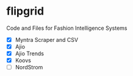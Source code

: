 # flipgrid

Code and Files for Fashion Intelligence Systems

- [x] Myntra Scraper and CSV
- [x] Ajio 
- [x] Ajio Trends
- [x] Koovs
- [ ] NordStrom   